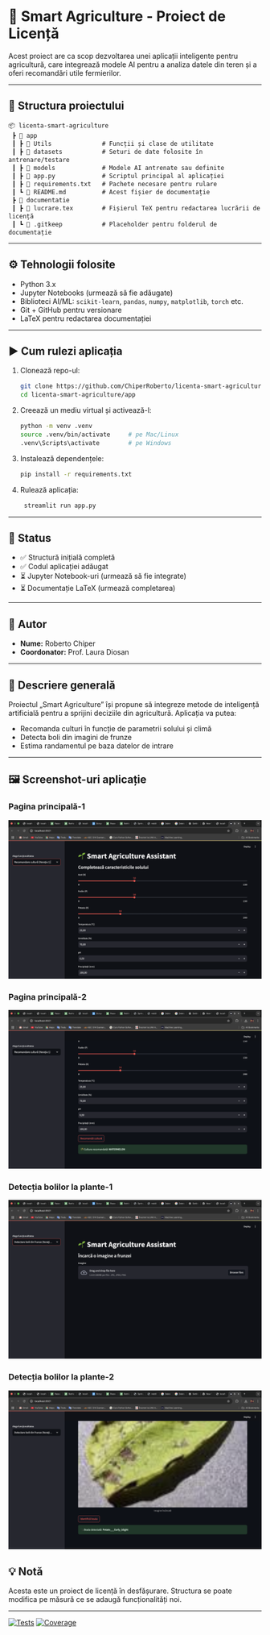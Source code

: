 # 🌱 Smart Agriculture - Proiect de Licență

Acest proiect are ca scop dezvoltarea unei aplicații inteligente pentru agricultură, care integrează modele AI pentru a analiza datele din teren și a oferi recomandări utile fermierilor.

---

## 📁 Structura proiectului

```
📦 licenta-smart-agriculture
 ┣ 📂 app
 ┃ ┣ 📂 Utils              # Funcții și clase de utilitate
 ┃ ┣ 📂 datasets           # Seturi de date folosite în antrenare/testare
 ┃ ┣ 📂 models             # Modele AI antrenate sau definite
 ┃ ┣ 📜 app.py             # Scriptul principal al aplicației
 ┃ ┣ 📜 requirements.txt   # Pachete necesare pentru rulare
 ┃ ┗ 📜 README.md          # Acest fișier de documentație
 ┣ 📂 documentatie
 ┃ ┣ 📜 lucrare.tex        # Fișierul TeX pentru redactarea lucrării de licență
 ┃ ┗ 📜 .gitkeep           # Placeholder pentru folderul de documentație
```

---

## ⚙️ Tehnologii folosite

- Python 3.x
- Jupyter Notebooks (urmează să fie adăugate)
- Biblioteci AI/ML: `scikit-learn`, `pandas`, `numpy`, `matplotlib`, `torch` etc.
- Git + GitHub pentru versionare
- LaTeX pentru redactarea documentației

---

## ▶️ Cum rulezi aplicația

1. Clonează repo-ul:
   ```bash
   git clone https://github.com/ChiperRoberto/licenta-smart-agriculture.git
   cd licenta-smart-agriculture/app
   ```

2. Creează un mediu virtual și activează-l:
   ```bash
   python -m venv .venv
   source .venv/bin/activate     # pe Mac/Linux
   .venv\Scripts\activate        # pe Windows
   ```

3. Instalează dependențele:
   ```bash
   pip install -r requirements.txt
   ```

4. Rulează aplicația:
   ```bash
    streamlit run app.py
   ```

---

## 📌 Status

- ✅ Structură inițială completă
- ✅ Codul aplicației adăugat
- ⏳ Jupyter Notebook-uri (urmează să fie integrate)
- ⏳ Documentație LaTeX (urmează completarea)

---

## 👤 Autor

- **Nume:** Roberto Chiper  
- **Coordonator:** Prof. Laura Diosan

---

## 🧠 Descriere generală

Proiectul „Smart Agriculture” își propune să integreze metode de inteligență artificială pentru a sprijini deciziile din agricultură. Aplicația va putea:
- Recomanda culturi în funcție de parametrii solului și climă
- Detecta boli din imagini de frunze
- Estima randamentul pe baza datelor de intrare

---

## 🖼️ Screenshot-uri aplicație

### Pagina principală-1
![Pagina principala](documentatie/imagini/imagine1.png)
### Pagina principală-2
![Pagina principala](documentatie/imagini/imagine2.png)

### Detecția bolilor la plante-1
![Detecție boli](documentatie/imagini/imagine3.png)

### Detecția bolilor la plante-2
![Detecție boli](documentatie/imagini/imagine4.png)


## 💡 Notă

Acesta este un proiect de licență în desfășurare. Structura se poate modifica pe măsură ce se adaugă funcționalități noi.

---

[![Tests](https://github.com/ChiperRoberto/licenta-smart-agriculture/actions/workflows/ci.yml/badge.svg)](https://github.com/ChiperRoberto/licenta-smart-agriculture/actions)
[![Coverage](https://codecov.io/gh/ChiperRoberto/licenta-smart-agriculture/branch/main/graph/badge.svg)](https://codecov.io/gh/ChiperRoberto/licenta-smart-agriculture)

